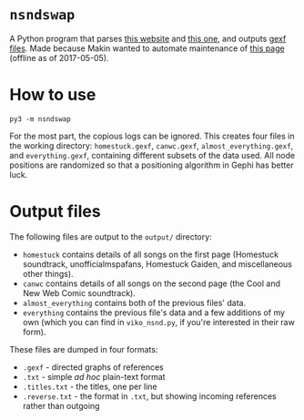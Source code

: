 # `nsndswap`

A Python program that parses [this website](http://xzazupsilon.webs.com/nsnd.html) and [this one](https://wheals.github.io/canwc/nsnd.html), and outputs [gexf files](https://gephi.org/gexf/format/). Made because Makin wanted to automate maintenance of [this page](http://recordcrash.com/nsnd/nsnd_ultimate.html) (offline as of 2017-05-05).

# How to use

```
py3 -m nsndswap
```

For the most part, the copious logs can be ignored. This creates four files in the working directory: `homestuck.gexf`, `canwc.gexf`, `almost_everything.gexf`, and `everything.gexf`, containing different subsets of the data used. All node positions are randomized so that a positioning algorithm in Gephi has better luck.

# Output files

The following files are output to the `output/` directory:

- `homestuck` contains details of all songs on the first page (Homestuck soundtrack, unofficialmspafans, Homestuck Gaiden, and miscellaneous other things).
- `canwc` contains details of all songs on the second page (the Cool and New Web Comic soundtrack).
- `almost_everything` contains both of the previous files' data.
- `everything` contains the previous file's data and a few additions of my own (which you can find in `viko_nsnd.py`, if you're interested in their raw form).

These files are dumped in four formats:

- `.gexf` - directed graphs of references
- `.txt` - simple _ad hoc_ plain-text format
- `.titles.txt` - the titles, one per line
- `.reverse.txt` - the format in `.txt`, but showing incoming references rather than outgoing

